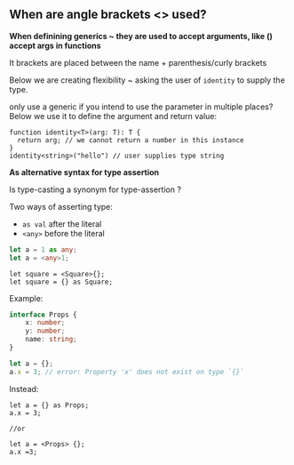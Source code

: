 ## **When are angle brackets <> used?**

**When definining generics ~ they are used to accept arguments, like () accept args in functions**

It brackets are placed between the name + parenthesis/curly brackets

Below we are creating flexibility ~ asking the user of `identity` to supply the type.

only use a generic if you intend to use the parameter in multiple places? Below we use it to define the argument and return value:

```
function identity<T>(arg: T): T {
  return arg; // we cannot return a number in this instance
}
identity<string>("hello") // user supplies type string
```

**As alternative syntax for type assertion**

Is type-casting a synonym for type-assertion ? 

Two ways of asserting type: 

- `as val` after the literal
- `<any>` before the literal

```ts
let a = 1 as any;
let a = <any>1;
```

```
let square = <Square>{};
let square = {} as Square;
```

Example:

```ts
interface Props {
    x: number;
    y: number;
    name: string;
}

let a = {};
a.x = 3; // error: Property 'x' does not exist on type `{}`
```

Instead:

```
let a = {} as Props;
a.x = 3;

//or

let a = <Props> {};
a.x =3;
```



